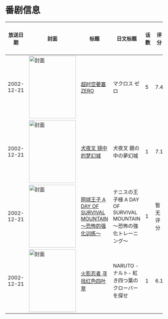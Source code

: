 # 番剧信息

|放送日期|封面|标题|日文标题|话数|评分|评分人数|
|---|---|---|---|---|---|---|
|2002-12-21|<img src="//lain.bgm.tv/pic/cover/c/73/e5/3170_3wnT5.jpg" alt="封面" style="width:150px;height:200px;object-fit:cover;">|[超时空要塞 ZERO](https://bangumi.tv/subject/3170)|マクロス ゼロ|5|7.4|971人评分|
|2002-12-21|<img src="//lain.bgm.tv/pic/cover/c/26/1c/19393_2Za3C.jpg" alt="封面" style="width:150px;height:200px;object-fit:cover;">|[犬夜叉 镜中的梦幻城](https://bangumi.tv/subject/19393)|犬夜叉 鏡の中の夢幻城|1|7.1|810人评分|
|2002-12-21|<img src="//lain.bgm.tv/pic/cover/c/2c/02/470661_LP7GE.jpg" alt="封面" style="width:150px;height:200px;object-fit:cover;">|[网球王子 A DAY OF SURVIVAL MOUNTAIN ～恐怖的强化训练～](https://bangumi.tv/subject/470661)|テニスの王子様 A DAY OF SURVIVAL MOUNTAIN 〜恐怖の強化トレーニング〜|1|暂无评分|少于10人评分|
|2002-12-21|<img src="//lain.bgm.tv/pic/cover/c/83/05/234552_RrS5r.jpg" alt="封面" style="width:150px;height:200px;object-fit:cover;">|[火影忍者 寻找红色四叶草](https://bangumi.tv/subject/234552)|NARUTO -ナルト- 紅き四つ葉のクローバーを探せ|1|6.1|53人评分|
